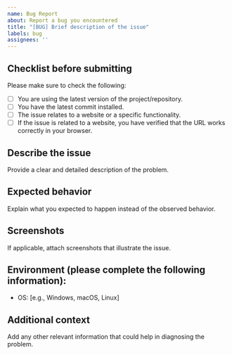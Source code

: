 ```yaml
---
name: Bug Report
about: Report a bug you encountered
title: "[BUG] Brief description of the issue"
labels: bug
assignees: ''
---
```


## Checklist before submitting
Please make sure to check the following:

- [ ] You are using the latest version of the project/repository.
- [ ] You have the latest commit installed.
- [ ] The issue relates to a website or a specific functionality.
- [ ] If the issue is related to a website, you have verified that the URL works correctly in your browser.

## Describe the issue
Provide a clear and detailed description of the problem.

## Expected behavior
Explain what you expected to happen instead of the observed behavior.

## Screenshots
If applicable, attach screenshots that illustrate the issue.

## Environment (please complete the following information):
- OS: [e.g., Windows, macOS, Linux]

## Additional context
Add any other relevant information that could help in diagnosing the problem.
